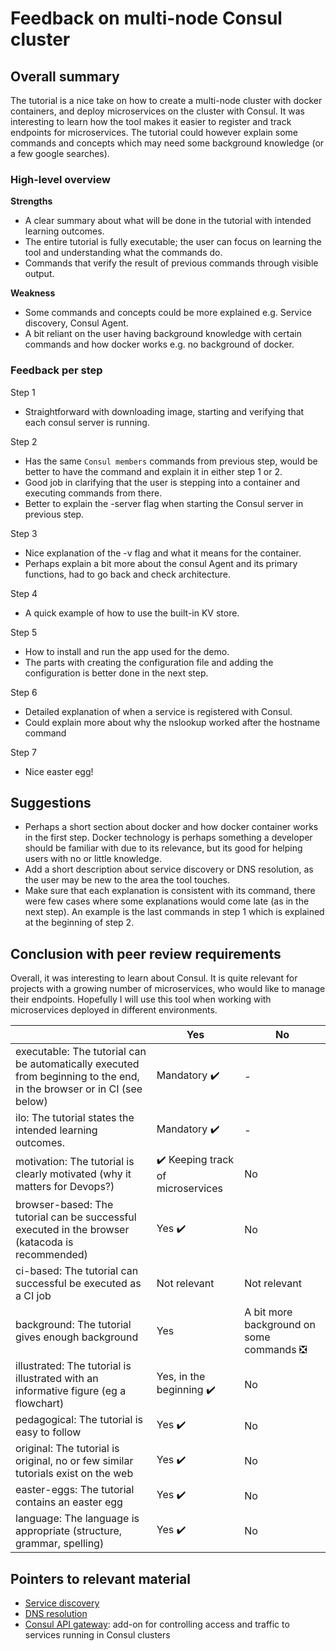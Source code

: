 # Feedback on multi-node Consul cluster

## Overall summary

The tutorial is a nice take on how to create a multi-node cluster with docker containers, and deploy microservices on the cluster with Consul. It was interesting to learn how the tool makes it easier to register and track endpoints for microservices. The tutorial could however explain some commands and concepts which may need some background knowledge (or a few google searches). 

### High-level overview

**Strengths** 
-	A clear summary about what will be done in the tutorial with intended learning outcomes.
-	The entire tutorial is fully executable; the user can focus on learning the tool and understanding what the commands do.
-	Commands that verify the result of previous commands through visible output. 

**Weakness**
-	Some commands and concepts could be more explained e.g. Service discovery, Consul Agent. 
-	A bit reliant on the user having background knowledge with certain commands and how docker works e.g. no background of docker.

### Feedback per step

Step 1
-	Straightforward with downloading image, starting and verifying that each consul server is running.

Step 2
-	Has the same ```Consul members``` commands from previous step, would be better to have the command and explain it in either step 1 or 2.
-	Good job in clarifying that the user is stepping into a container and executing commands from there. 
-	Better to explain the -server flag when starting the Consul server in previous step.

Step 3
-	Nice explanation of the -v flag and what it means for the container.
-	Perhaps explain a bit more about the consul Agent and its primary functions, had to go back and check architecture.

Step 4
-	A quick example of how to use the built-in KV store.
 
Step 5
-	How to install and run the app used for the demo.
-	The parts with creating the configuration file and adding the configuration is better done in the next step.

Step 6
-	Detailed explanation of when a service is registered with Consul.
-	Could explain more about why the nslookup worked after the hostname command

Step 7
-	Nice easter egg!

## Suggestions

-	Perhaps a short section about docker and how docker container works in the first step. Docker technology is perhaps something a developer should be familiar with due to its relevance, but its good for helping users with no or little knowledge.
-	Add a short description about service discovery or DNS resolution, as the user may be new to the area the tool touches.
-	Make sure that each explanation is consistent with its command, there were few cases where some explanations would come late (as in the next step). An example is the last commands in step 1 which is explained at the beginning of step 2.

## Conclusion with peer review requirements

Overall, it was interesting to learn about Consul. It is quite relevant for projects with a growing number of microservices, who would like to manage their endpoints. Hopefully I will use this tool when working with microservices deployed in different environments.

|                                             | Yes | No | 
|-------------------------------------------- | ----|----|
|executable: The tutorial can be automatically executed from beginning to the end, in the browser or in CI (see below) | Mandatory ✔️| - | 
|ilo: The tutorial states the intended learning outcomes. | Mandatory ✔️| - | 
|motivation: The tutorial is clearly motivated (why it matters for Devops?) | ✔️ Keeping track of microservices | No | 
|browser-based: The tutorial can be successful executed in the browser (katacoda is recommended) | Yes ✔️| No | 
|ci-based: The tutorial can successful be executed as a CI job | Not relevant | Not relevant | 
|background: The tutorial gives enough background | Yes | A bit more background on some commands ❎ | 
|illustrated: The tutorial is illustrated with an informative figure (eg a flowchart) | Yes, in the beginning ✔️| No | 
|pedagogical: The tutorial is easy to follow  | Yes ✔️| No | 
|original: The tutorial is original, no or few similar tutorials exist on the web | Yes ✔️| No |
|easter-eggs: The tutorial contains an easter egg | Yes ✔️| No | 
|language: The language is appropriate (structure, grammar, spelling) | Yes ✔️| No |

## Pointers to relevant material
- [Service discovery](https://avinetworks.com/glossary/service-discovery/)
- [DNS resolution](https://www.cloudns.net/blog/domain-name-resolution/)
- [Consul API gateway](https://www.consul.io/docs/api-gateway): add-on for controlling access and traffic to services running in Consul clusters

